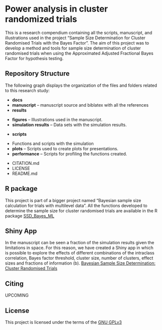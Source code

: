 # Power analysis in cluster randomized trials
This is a research compendium containing all the scripts, manuscript, and illustrations used in the project “Sample Size Determination for Cluster Randomised Trials with the Bayes Factor”. The aim of this project was to develop a method and tools for sample size determination of cluster randomised trials when using the Approximated Adjusted Fractional Bayes Factor for hypothesis testing. 

## Repository Structure
The following graph displays the organization of the files and folders related to this research study:
-	**docs**
   -	**manuscript** – manuscript source and biblatex with all the references
-	**results**
   + **figures** – Illustrations used in the manuscript. 
   + **simulation results** – Data sets with the simulation results.
-	**scripts**
   + Functions and scripts with the simulation
   + **plots** – Scripts used to create plots for presentations.
   + **performance** – Scripts for profiling the functions created.
-	CITATION.md
-	LICENSE
-	README.md

## R package
This project is part of a bigger project named “Bayesian sample size calculation for trials with multilevel data”. All the functions developed to determine the sample size for cluster randomised trials are available in the R package [SSD_Bayes_ML]( https://github.com/ulrichlosener/SSD_Bayes_ML)

## Shiny App
In the manuscript can be seen a fraction of the simulation results given the limitations in space. For this reason, we have created a Shiny app in which is possible to explore the effects of different combinations of the intraclass correlation, Bayes factor threshold, cluster size, number of clusters, effect sizes and fractions of information (b).
[Bayesian Sample Size Determination: Cluster Randomised Trials](https://utrecht-university.shinyapps.io/BayesSamplSizeDet-CRT/)

## Citing
UPCOMING

## License
This project is licensed under the terms of the [GNU GPLv3](/LICENSE)
